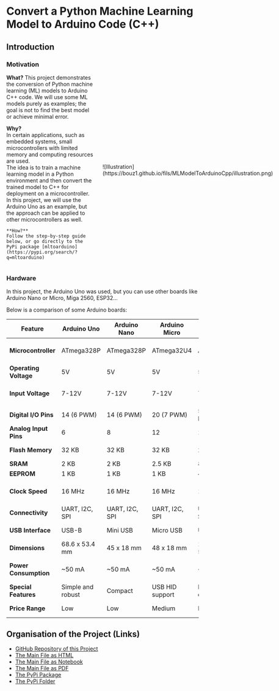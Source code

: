 # Convert a Python Machine Learning Model to Arduino Code (C++)
   
## Introduction

### Motivation

<div id="container" style="display: flex; gap: 20px; width: 100%;">
<div id="left_div" style="flex: 2;">
    <b>What?</b> 
    This project demonstrates the conversion of Python machine learning (ML) models to Arduino C++ code.  
    We will use some ML models purely as examples; the goal is not to find the best model or achieve minimal error.  

 **Why?**  
    In certain applications, such as embedded systems, small microcontrollers with limited memory and computing resources are used.  
    The idea is to train a machine learning model in a Python environment and then convert the trained model to C++ for deployment on a microcontroller.  
    In this project, we will use the Arduino Uno as an example, but the approach can be applied to other microcontrollers as well.  

    **How?**  
    Follow the step-by-step guide below, or go directly to the PyPi package [mltoarduino](https://pypi.org/search/?q=mltoarduino)
  </div>
  <div id="right_div" style="flex: 1; width: 50%; display: flex; align-items: center;">
    ![Illustration](https://bouz1.github.io/fils/MLModelToArduinoCpp/illustration.png)
  </div>
</div>

### Hardware

In this project, the Arduino Uno was used, but you can use other boards like Arduino Nano or Micro, Miga 2560, ESP32...  

Below is a comparison of some Arduino boards:  

| Feature              | Arduino Uno   | Arduino Nano   | Arduino Micro  | Arduino Mega 2560 | ESP32               |
|----------------------|---------------|----------------|----------------|-------------------|---------------------|
| **Microcontroller**  | ATmega328P    | ATmega328P     | ATmega32U4     | ATmega2560        | Tensilica Xtensa LX6 |
| **Operating Voltage** | 5V           | 5V             | 5V             | 5V                | 3.3V               |
| **Input Voltage**    | 7-12V         | 7-12V          | 7-12V          | 7-12V             | 5V via USB or 7-12V |
| **Digital I/O Pins** | 14 (6 PWM)    | 14 (6 PWM)     | 20 (7 PWM)     | 54 (15 PWM)       | 34                 |
| **Analog Input Pins**| 6             | 8              | 12             | 16                | 18                 |
| **Flash Memory**     | 32 KB         | 32 KB          | 32 KB          | 256 KB            | Up to 16 MB        |
| **SRAM**             | 2 KB          | 2 KB           | 2.5 KB         | 8 KB              | 520 KB             |
| **EEPROM**           | 1 KB          | 1 KB           | 1 KB           | 4 KB              | None               |
| **Clock Speed**      | 16 MHz        | 16 MHz         | 16 MHz         | 16 MHz            | 240 MHz (dual-core)|
| **Connectivity**     | UART, I2C, SPI| UART, I2C, SPI | UART, I2C, SPI | UART, I2C, SPI    | Wi-Fi, Bluetooth   |
| **USB Interface**    | USB-B         | Mini USB       | Micro USB      | USB-B             | Micro USB          |
| **Dimensions**       | 68.6 x 53.4 mm| 45 x 18 mm     | 48 x 18 mm     | 101.52 x 53.3 mm  | 51 x 25.5 mm       |
| **Power Consumption**| ~50 mA        | ~50 mA         | ~50 mA         | ~70 mA            | Varies (~80-240 mA)|
| **Special Features** | Simple and robust | Compact      | USB HID support| High I/O count    | Wi-Fi and BLE      |
| **Price Range**      | Low           | Low            | Medium         | Medium            | Medium-High        |

## Organisation of the Project (Links)

- [GitHub Repository of this Project](https://github.com/bouz1/ML-Model-To-Arduino-Cpp)  
- [The Main File as HTML](https://bouz1.github.io/fils/MLModelToArduinoCpp/MLModelToArduinoCpp.html)  
- [The Main File as Notebook](https://github.com/bouz1/ML-Model-To-Arduino-Cpp/blob/main/notebooks/MLModelToArduinoCpp.ipynb)  
- [The Main File as PDF](https://bouz1.github.io/fils/MLModelToArduinoCpp/MLModelToArduinoCpp.pdf)  
- [The PyPi Package](https://pypi.org/project/mltoarduino/)  
- [The PyPi Folder](https://github.com/bouz1/PypiContributions/tree/main/mltoarduino)
